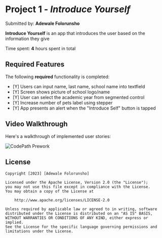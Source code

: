 # Project 1 - *Introduce Yourself*

Submitted by: **Adewale Folorunsho**

**Introduce Yourself** is an app that introduces the user based on the information they give

Time spent: **4** hours spent in total

## Required Features

The following **required** functionality is completed:

- [Y] Users can input name, last name, school name into textfield
- [Y] Screen shows picture of school logo/name
- [Y] User can select the academic year from segmented control
- [Y] Increase number of pets label using stepper
- [Y] App presents an alert when the "Introduce Self" button is tapped

## Video Walkthrough

Here's a walkthrough of implemented user stories:

<img src='https://imgur.com/XpEVSGu' title='CodePath Prework' width='' alt='CodePath Prework' />

## License

    Copyright [2023] [Adewale Folorunsho]

    Licensed under the Apache License, Version 2.0 (the "License");
    you may not use this file except in compliance with the License.
    You may obtain a copy of the License at

        http://www.apache.org/licenses/LICENSE-2.0

    Unless required by applicable law or agreed to in writing, software
    distributed under the License is distributed on an "AS IS" BASIS,
    WITHOUT WARRANTIES OR CONDITIONS OF ANY KIND, either express or implied.
    See the License for the specific language governing permissions and
    limitations under the License.

